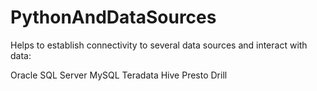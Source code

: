# PythonAndDataSources
Helps to establish connectivity to several data sources and interact with data:

  Oracle
  SQL Server
  MySQL
  Teradata
  Hive
  Presto
  Drill
